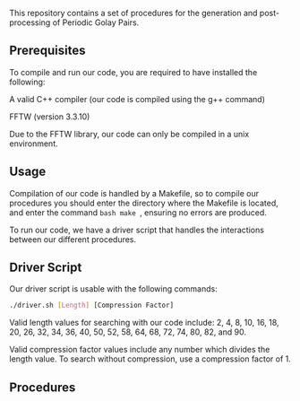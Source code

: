This repository contains a set of procedures for the generation and post-processing of Periodic Golay Pairs.

## Prerequisites

To compile and run our code, you are required to have installed the following:

A valid C++ compiler (our code is compiled using the g++ command)

FFTW (version 3.3.10)

Due to the FFTW library, our code can only be compiled in a unix environment.

## Usage

Compilation of our code is handled by a Makefile, so to compile our procedures you should enter the directory where the Makefile is located, and enter the command ```bash make ```, ensuring no errors are produced.

To run our code, we have a driver script that handles the interactions between our different procedures.

## Driver Script

Our driver script is usable with the following commands:

```bash
./driver.sh [Length] [Compression Factor]
```

Valid length values for searching with our code include: 2, 4, 8, 10, 16, 18, 20, 26, 32, 34, 36, 40, 50, 52, 58, 64, 68, 72, 74, 80, 82, and 90.

Valid compression factor values include any number which divides the length value. To search without compression, use a compression factor of 1.

## Procedures



